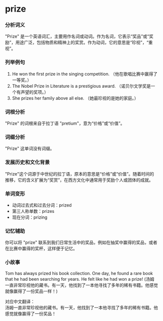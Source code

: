 # prize

### 分析词义

  

"Prize" 是一个英语词汇，主要用作名词或动词。作为名词，它表示“奖品”或“奖励”，用途广泛，包括物质和精神上的奖赏。作为动词，它的意思是“珍视”，“重视”。

  

### 列举例句

  

1.  He won the first prize in the singing competition. （他在歌唱比赛中赢得了一等奖。）
2.  The Nobel Prize in Literature is a prestigious award. （诺贝尔文学奖是一个有声望的奖项。）
3.  She prizes her family above all else. （她最珍视的是她的家庭。）

  

### 词根分析

  

"Prize" 的词根来自于拉丁语 "pretium"，意为“价格”或“价值”。

  

### 词缀分析

  

"Prize" 这单词没有词缀。

  

### 发展历史和文化背景

  

"Prize"这个词源于中世纪的拉丁语，原本的意思是“价格”或“价值”。随着时间的推移，它的含义扩展为“奖赏”，在西方文化中通常用于奖励个人或团体的成就。

  

### 单词变形

  

*   动词过去式和过去分词：prized
*   第三人称单数：prizes
*   现在分词：prizing

  

### 记忆辅助

  

你可以将 "prize" 联系到我们日常生活中的奖品，例如在抽奖中赢得的奖品，或者在比赛中赢得的奖杯，这样便于记忆。

  

### 小故事

  

Tom has always prized his book collection. One day, he found a rare book that he had been searching for years. He felt like he had won a prize! (汤姆一直非常珍视他的藏书。有一天，他找到了一本他寻找了多年的稀有书籍。他感觉就像赢得了一份奖品一样！)

  

对应中文翻译：  
汤姆一直非常珍视他的藏书。有一天，他找到了一本他寻找了多年的稀有书籍。他感觉就像赢得了一份奖品！
